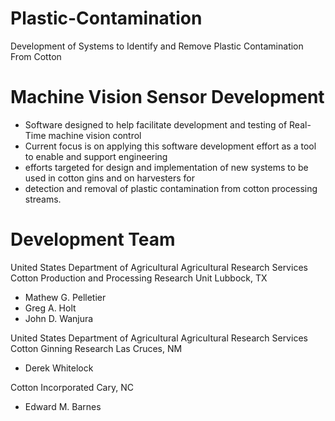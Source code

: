 # Plastic-Contamination
Development of Systems to Identify and Remove Plastic Contamination From Cotton

# Machine Vision Sensor Development

- Software designed to help facilitate development and testing of Real-Time machine vision control
- Current focus is on applying this software development effort as a tool to enable and support engineering 
- efforts targeted for design and implementation of new systems to be used in cotton gins and on harvesters for 
- detection and removal of plastic contamination from cotton processing streams.

# Development Team

United States Department of Agricultural
Agricultural Research Services
Cotton Production and Processing Research Unit
Lubbock, TX

- Mathew G. Pelletier
- Greg A. Holt
- John D. Wanjura

United States Department of Agricultural
Agricultural Research Services
Cotton Ginning Research
Las Cruces, NM

- Derek Whitelock

Cotton Incorporated
Cary, NC

- Edward M. Barnes

